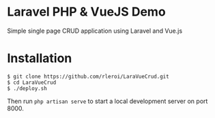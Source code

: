 # Laravel PHP & VueJS Demo
Simple single page CRUD application using Laravel and Vue.js

# Installation
```
$ git clone https://github.com/rleroi/LaraVueCrud.git
$ cd LaraVueCrud
$ ./deploy.sh
```
Then run  `php artisan serve` to start a local development server on port 8000.
